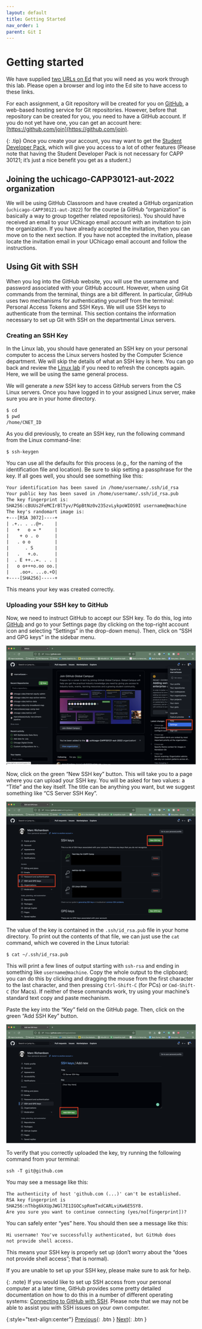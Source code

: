 ```yaml
---
layout: default
title: Getting Started
nav_order: 1
parent: Git I
---
```


# Getting started

We have supplied [two URLs on Ed](https://edstem.org/us/courses/24735/discussion/1679656) that you will need as you work through this lab. Please open a browser and log into the Ed site to have access to these links.

For each assignment, a Git repository will be created for you on [GitHub](https://github.com/), a web-based hosting service for Git repositories. However, before that repository can be created for you, you need to have a GitHub account. If you do not yet have one, you can get an account here: [https://github.com/join](https://github.com/join).

{: .tip}
Once you create your account, you may want to get the [Student Developer Pack](https://education.github.com/pack), which will give you access to a lot of other features (Please note that having the Student Developer Pack is not necessary for CAPP 30121; it’s just a nice benefit you get as a student.)

## Joining the uchicago-CAPP30121-aut-2022 organization

We will be using GitHub Classroom and have created a GitHub organization (`uchicago-CAPP30121-aut-2022`) for the course (a GitHub “organization” is basically a way to group together related repositories). You should have received an email to your UChicago email account with an invitation to join the organization. If you have already accepted the invitation, then you can move on to the next section. If you have not accepted the invitation, please locate the invitation email in your UChicago email account and follow the instructions.

## Using Git with SSH

When you log into the GitHub website, you will use the username and password associated with your GitHub account. However, when using Git commands from the terminal, things are a bit different. In particular, GitHub uses two mechanisms for authenticating yourself from the terminal: Personal Access Tokens and SSH Keys. We will use SSH keys to authenticate from the terminal. This section contains the information necessary to set up Git with SSH on the departmental Linux servers.

### Creating an SSH Key

In the Linux lab, you should have generated an SSH key on your personal computer to access the Linux servers hosted by the Computer Science department. We will skip the details of what an SSH key is here. You can go back and review the [Linux lab](../s1-linux/1-connect.html) if you need to refresh the concepts again. Here, we will be using the same general process.

We will generate a *new* SSH key to access GitHub servers from the CS Linux servers. Once you have logged in to your assigned Linux server, make sure you are in your home directory.

```
$ cd
$ pwd
/home/CNET_ID
```

As you did previously, to create an SSH key, run the following command from the Linux command-line:

```
$ ssh-keygen
```

You can use all the defaults for this process (e.g., for the naming of the identification file and location). Be sure to skip setting a passphrase for the key. If all goes well, you should see something like this:

```
Your identification has been saved in /home/username/.ssh/id_rsa
Your public key has been saved in /home/username/.ssh/id_rsa.pub
The key fingerprint is:
SHA256:cBUUs2FeMCIrBlTyv/PGpBtNz0v235zvLykpoWIOS9I username@machine
The key's randomart image is:
+---[RSA 3072]----+
| .+.. . ..@+.    |
|   +   o = *     |
|    + o . o      |
|   . o o         |
|      . S        |
|   .   +.o.      |
|  . E ++..=. . . |
|   o o+++o.oo oo.|
|    .oo+. ...o.+O|
+----[SHA256]-----+
```

This means your key was created correctly.

### Uploading your SSH key to GitHub

Now, we need to instruct GitHub to accept our SSH key. To do this, log into [GitHub](https://github.com/) and go to your Settings page (by clicking on the top-right account icon and selecting “Settings” in the drop-down menu). Then, click on “SSH and GPG keys” in the sidebar menu.

![The Settings Tab on GitHub](../assets/img/git-hub-settings-image.png)

Now, click on the green “New SSH key” button. This will take you to a page where you can upload your SSH key. You will be asked for two values: a “Title” and the key itself. The title can be anything you want, but we suggest something like “CS Server SSH Key”.

![SSH Key Settings Page on GitHub](../assets/img/git-hub-ssh-key-image.png)

The value of the key is contained in the `.ssh/id_rsa.pub` file in your home directory. To print out the contents of that file, we can just use the `cat` command, which we covered in the Linux tutorial:

```
$ cat ~/.ssh/id_rsa.pub
```

This will print a few lines of output starting with `ssh-rsa` and ending in something like `username@machine`. Copy the whole output to the clipboard; you can do this by clicking and dragging the mouse from the first character to the last character, and then pressing `Ctrl-Shift-C` (for PCs) or `Cmd-Shift-C` (for Macs). If neither of these commands work, try using your machine’s standard text copy and paste mechanism.

Paste the key into the “Key” field on the GitHub page. Then, click on the green “Add SSH Key” button.

![Add SSH Key Page on GitHub](../assets/img/git-hub-add-ssh-key-image.png)

To verify that you correctly uploaded the key, try running the following command from your terminal:

```
ssh -T git@github.com
```

You may see a message like this:

```
The authenticity of host 'github.com (...)' can't be established.
RSA key fingerprint is SHA256:nThbg6kXUpJWGl7E1IGOCspRomTxdCARLviKw6E5SY8.
Are you sure you want to continue connecting (yes/no[fingerprint])?
```

You can safely enter “yes” here. You should then see a message like this:

```
Hi username! You've successfully authenticated, but GitHub does
not provide shell access.
```

This means your SSH key is properly set up (don’t worry about the “does not provide shell access”; that is normal).

If you are unable to set up your SSH key, please make sure to ask for help.

{: .note}
If you would like to set up SSH access from your personal computer at a later time, GitHub provides some pretty detailed documentation on how to do this in a number of different operating systems: [Connecting to GitHub with SSH](https://docs.github.com/en/github/authenticating-to-github/connecting-to-github-with-ssh). Please note that we may not be able to assist you with SSH issues on your own computer.

{:style="text-align:center"}
[Previous](./index.html){: .btn } [Next](./2-first-repo.html){: .btn }
